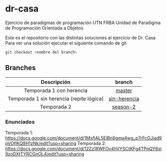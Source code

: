 # dr-casa
Ejercicio de paradigmas de programación UTN FRBA
Unidad de Paradigma de Programación Orientada a Objetos

Este es el repositorio con las distintas soluciones al ejercicio de Dr. Casa
Para ver una solución ejecutar el siguiente comando de git

~~~bash
git checkout <nombre del branch>
~~~

## Branches

| Descripción              |   branch                        |
|:------------------------:|:-------------------------------:|
| Temporada 1 con herencia | [master](https://github.com/juancuiule/dr-casa/) |
| Temporada 1 sin herencia (repite lógica) | [sin-herencia](https://github.com/juancuiule/dr-casa/tree/sin-herencia) |
| Temporada 2 | [season-2](https://github.com/juancuiule/dr-casa/tree/season-2) |


### Enunciados

Temporada 1: https://docs.google.com/document/d/1MxfjAL5ElBn6gma4wg_p7rFcGJiad9pVOflKQ8H1zNk/edit?usp=sharing
Temporada 2: https://docs.google.com/document/d/12Zz18WFOv4hVYSCtKFg4TPpQY6xi9zoDXtTYRCGnOL4/edit?usp=sharing
